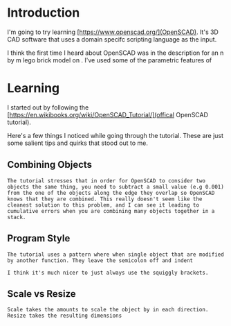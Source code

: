 # Introduction

I'm going to try learning [https://www.openscad.org/](OpenSCAD). It's 3D CAD software that uses a domain specifc scripting language as the input. 

I think the first time I heard about OpenSCAD was in the description for an n by m lego brick model on . I've used some of the parametric features of 

# Learning

I started out by following the [https://en.wikibooks.org/wiki/OpenSCAD_Tutorial/](offical OpenSCAD tutorial).

Here's a few things I noticed while going through the tutorial. These are just some salient tips and quirks that stood out to me.

## Combining Objects 
    The tutorial stresses that in order for OpenSCAD to consider two objects the same thing, you need to subtract a small value (e.g 0.001) from the one of the objects along the edge they overlap so OpenSCAD knows that they are combined. This really doesn't seem like the cleanest solution to this problem, and I can see it leading to cumulative errors when you are combining many objects together in a stack.
## Program Style
    The tutorial uses a pattern where when single object that are modified by another function. They leave the semicolon off and indent

    I think it's much nicer to just always use the squiggly brackets.
## Scale vs Resize
    Scale takes the amounts to scale the object by in each direction.
    Resize takes the resulting dimensions